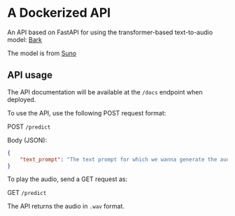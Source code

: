 # A Dockerized API

An API based on FastAPI for using the transformer-based text-to-audio model: [Bark](https://github.com/suno-ai/bark)

The model is from [Suno](https://suno.ai)


## API usage

The API documentation will be available at the `/docs` endpoint when deployed.

To use the API, use the following POST request format:

POST `/predict`

Body (JSON):

```json
{
    "text_prompt": "The text prompt for which we wanna generate the audio"
}
```

To play the audio, send a GET request as:

GET `/predict`

The API returns the audio in `.wav` format.
